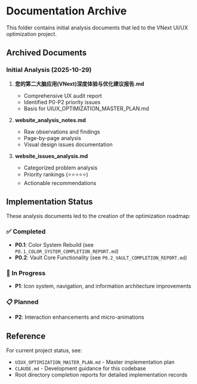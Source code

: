 # Documentation Archive

This folder contains initial analysis documents that led to the VNext UI/UX optimization project.

## Archived Documents

### Initial Analysis (2025-10-29)

1. **您的第二大脑应用(VNext)深度体验与优化建议报告.md**
   - Comprehensive UX audit report
   - Identified P0-P2 priority issues
   - Basis for UIUX_OPTIMIZATION_MASTER_PLAN.md

2. **website_analysis_notes.md**
   - Raw observations and findings
   - Page-by-page analysis
   - Visual design issues documentation

3. **website_issues_analysis.md**
   - Categorized problem analysis
   - Priority rankings (⭐⭐⭐⭐⭐)
   - Actionable recommendations

## Implementation Status

These analysis documents led to the creation of the optimization roadmap:

### ✅ Completed
- **P0.1**: Color System Rebuild (see `P0.1_COLOR_SYSTEM_COMPLETION_REPORT.md`)
- **P0.2**: Vault Core Functionality (see `P0.2_VAULT_COMPLETION_REPORT.md`)

### 🔄 In Progress
- **P1**: Icon system, navigation, and information architecture improvements

### 📋 Planned
- **P2**: Interaction enhancements and micro-animations

## Reference

For current project status, see:
- `UIUX_OPTIMIZATION_MASTER_PLAN.md` - Master implementation plan
- `CLAUDE.md` - Development guidance for this codebase
- Root directory completion reports for detailed implementation records
